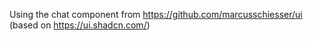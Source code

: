Using the chat component
from https://github.com/marcusschiesser/ui (based on https://ui.shadcn.com/)
